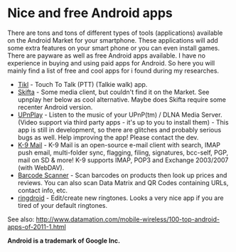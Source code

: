 # Nice and free Android apps

There are tons and tons of different types of tools (applications) available on the Android Market for your smartphone. These applications will add some extra features on your smart phone or you can even install games. There are payware as well as free Android apps available. I have no experience in buying and using paid apps for Android. So here you will mainly find a list of free and cool apps for i found during my researches.

* [Tikl](http://www.appbrain.com/app/tikl-touch-to-talk-%28ptt%29/mobi.androidcloud.app.ptt.client) - Touch To Talk (PTT) (Talkie walk) app.
* [Skifta](http://www.skifta.com/download) - Some media client,  but couldn't find it on the Market. See upnplay her below as cool alternative. Maybe does Skifta require some recenter Android version.
* [UPnPlay](https://market.android.com/details?id=cx.hoohol.silanoid&hl=en) - Listen to the music of your UPnP(tm) / DLNA Media Server. (Video support via third party apps - it\'s up to you to install them) - This app is still in development, so there are glitches and probably serious bugs as well. Help improving the app! Please contact the
    dev.
* [K-9 Mail](http://www.androlib.com/android.application.com-fsck-k9-Cjz.aspx) - K-9 Mail is an open-source e-mail client with search, IMAP push email, multi-folder sync, flagging, filing, signatures, bcc-self, PGP, mail on SD & more! K-9 supports IMAP, POP3 and Exchange 2003/2007 (with WebDAV).
* [Barcode Scanner](http://www.androlib.com/android.application.com-google-zxing-client-android-xzA.aspx) - Scan barcodes on products then look up prices and reviews. You can also scan Data Matrix and QR Codes containing URLs, contact info, etc.
* [ringdroid](http://code.google.com/p/ringdroid/) - Edit/create new ringtones. Looks a very nice app if you are tired of your default ringtones.

See also: <http://www.datamation.com/mobile-wireless/100-top-android-apps-of-2011-1.html>

**Android is a trademark of Google Inc.**

